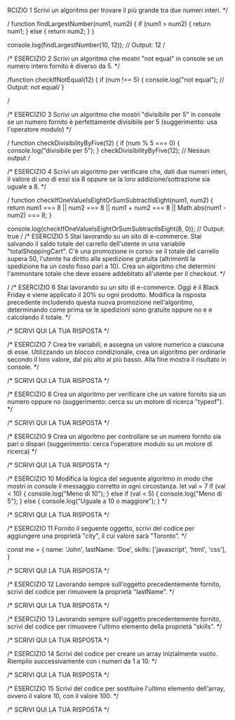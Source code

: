 RCIZIO 1
 Scrivi un algoritmo per trovare il più grande tra due numeri interi.
*/

/ function findLargestNumber(num1, num2) {
  if (num1 > num2) {
      return num1;
  } else {
      return num2;
  }
}

console.log(findLargestNumber(10, 12)); // Output: 12
 /

/* ESERCIZIO 2
  Scrivi un algoritmo che mostri "not equal" in console se un numero intero fornito è diverso da 5.
*/

/function checkIfNotEqual(12) {
  if (num !== 5) 
     { console.log("not equal"); // Output: not equal/
}
  
/

/* ESERCIZIO 3
  Scrivi un algoritmo che mostri "divisibile per 5" in console se un numero fornito è perfettamente divisibile per 5 (suggerimento: usa l'operatore modulo)
*/

/ function checkDivisibilityByFive(12) {
  if (num % 5 === 0) {
      console.log("divisibile per 5");
  }
  checkDivisibilityByFive(12); // Nessun output
  /

/* ESERCIZIO 4
  Scrivi un algoritmo per verificare che, dati due numeri interi, il valore di uno di essi sia 8 oppure se la loro addizione/sottrazione sia uguale a 8.
*/

/ function checkIfOneValueIsEightOrSumSubtractIsEight(num1, num2) {
  return num1 === 8 || num2 === 8 || num1 + num2 === 8 || Math.abs(num1 - num2) === 8;
}

console.log(checkIfOneValueIsEightOrSumSubtractIsEight(8, 0)); // Output: true
/
/* ESERCIZIO 5
  Stai lavorando su un sito di e-commerce. Stai salvando il saldo totale del carrello dell'utente in una variabile "totalShoppingCart".
  C'è una promozione in corso: se il totale del carrello supera 50, l'utente ha diritto alla spedizione gratuita (altrimenti la spedizione ha un costo fisso pari a 10).
  Crea un algoritmo che determini l'ammontare totale che deve essere addebitato all'utente per il checkout.
*/

/ 
/* ESERCIZIO 6
  Stai lavorando su un sito di e-commerce. Oggi è il Black Friday e viene applicato il 20% su ogni prodotto.
  Modifica la risposta precedente includendo questa nuova promozione nell'algoritmo, determinando come prima se le spedizioni sono gratuite oppure no e e calcolando il totale.
*/

/* SCRIVI QUI LA TUA RISPOSTA */

/* ESERCIZIO 7
  Crea tre variabili, e assegna un valore numerico a ciascuna di esse.
  Utilizzando un blocco condizionale, crea un algoritmo per ordinarle secondo il loro valore, dal più alto al più basso.
  Alla fine mostra il risultato in console.
*/

/* SCRIVI QUI LA TUA RISPOSTA */

/* ESERCIZIO 8
  Crea un algoritmo per verificare che un valore fornito sia un numero oppure no (suggerimento: cerca su un motore di ricerca "typeof").
*/

/* SCRIVI QUI LA TUA RISPOSTA */

/* ESERCIZIO 9
  Crea un algoritmo per controllare se un numero fornito sia pari o dispari (suggerimento: cerca l'operatore modulo su un motore di ricerca)
*/

/* SCRIVI QUI LA TUA RISPOSTA */

/* ESERCIZIO 10
  Modifica la logica del seguente algoritmo in modo che mostri in console il messaggio corretto in ogni circostanza.
  let val = 7
  if (val < 10) {
      console.log("Meno di 10");
    } else if (val < 5) {
      console.log("Meno di 5");
    } else {
      console.log("Uguale a 10 o maggiore");
    }
*/

/* SCRIVI QUI LA TUA RISPOSTA */

/* ESERCIZIO 11
  Fornito il seguente oggetto, scrivi del codice per aggiungere una proprietà "city", il cui valore sarà "Toronto".
*/

const me = {
  name: 'John',
  lastName: 'Doe',
  skills: ['javascript', 'html', 'css'],
}

/* SCRIVI QUI LA TUA RISPOSTA */

/* ESERCIZIO 12
  Lavorando sempre sull'oggetto precedentemente fornito, scrivi del codice per rimuovere la proprietà "lastName".
*/

/* SCRIVI QUI LA TUA RISPOSTA */

/* ESERCIZIO 13
  Lavorando sempre sull'oggetto precedentemente fornito, scrivi del codice per rimuovere l'ultimo elemento della proprietà "skills".
*/

/* SCRIVI QUI LA TUA RISPOSTA */

/* ESERCIZIO 14
  Scrivi del codice per creare un array inizialmente vuoto. Riempilo successivamente con i numeri da 1 a 10.
*/

/* SCRIVI QUI LA TUA RISPOSTA */

/* ESERCIZIO 15
  Scrivi del codice per sostituire l'ultimo elemento dell'array, ovvero il valore 10, con il valore 100.
*/

/* SCRIVI QUI LA TUA RISPOSTA */

